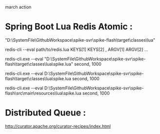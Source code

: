 march action

# Spring Boot Lua Redis Atomic :

"D:\SystemFile\GithubWorkspace\spike-svr\spike-flash\target\classes\lua"



redis-cli --eval path/to/redis.lua KEYS[1] KEYS[2] , ARGV[1] ARGV[2] ...


redis-cli.exe --eval "D:\SystemFile\GithubWorkspace\spike-svr\spike-flash\target\classes\lua\spike.lua" second, 1000

redis-cli.exe --eval D:\SystemFile\GithubWorkspace\spike-svr\spike-flash\target\classes\lua\spike.lua second, 1000

redis-cli.exe --eval D:\SystemFile\GithubWorkspace\spike-svr\spike-flash\src\main\resources\lua\spike.lua second, 1000


# Distributed Queue :
http://curator.apache.org/curator-recipes/index.html







